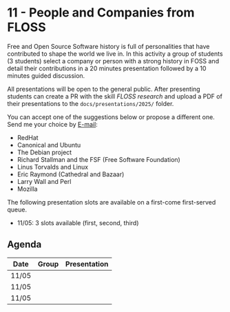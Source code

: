 # 11 - People and Companies from FLOSS

Free and Open Source Software history is full of personalities that have contributed to shape the world we live in. In this activity a group of students (3 students) select a company or person with a strong history in FOSS and detail their contributions in a 20 minutes presentation followed by a 10 minutes guided discussion.

All presentations will be open to the general public. After presenting students can create a PR with the skill *FLOSS research* and upload a PDF of their presentations to the `docs/presentations/2025/` folder.

<!--Register your choice of personality/company and time slot for the presentation at the [Github Discussions thread](https://github.com/Insper/open-dev/discussions/1285). -->
You can accept one of the suggestions below or propose a different one.
Send me your choice by [E-mail](carlosedm@insper.edu.br):

- RedHat
- Canonical and Ubuntu
- The Debian project
- Richard Stallman and the FSF (Free Software Foundation)
- Linus Torvalds and Linux
- Eric Raymond (Cathedral and Bazaar)
- Larry Wall and Perl 
- Mozilla 

The following presentation slots are available on a first-come first-served queue. 

- 11/05: 3 slots available (first, second, third)

## Agenda

| Date | Group | Presentation |
|------|-------|--------------|
| 11/05|       |              |
| 11/05|       |              |
| 11/05|       |              |
